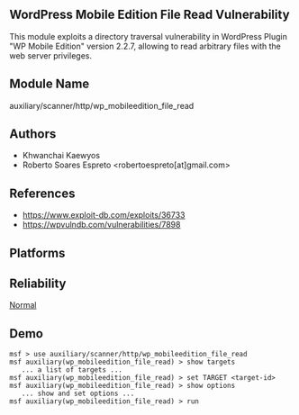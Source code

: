 ## WordPress Mobile Edition File Read Vulnerability

This module exploits a directory traversal vulnerability in 
WordPress Plugin "WP Mobile Edition" version 2.2.7, allowing 
to read arbitrary files with the web server privileges.


## Module Name
auxiliary/scanner/http/wp_mobileedition_file_read

## Authors
* Khwanchai Kaewyos
* Roberto Soares Espreto <robertoespreto[at]gmail.com>


## References
* https://www.exploit-db.com/exploits/36733
* https://wpvulndb.com/vulnerabilities/7898




## Platforms


## Reliability
[Normal](https://github.com/rapid7/metasploit-framework/wiki/Exploit-Ranking)

## Demo

```
msf > use auxiliary/scanner/http/wp_mobileedition_file_read
msf auxiliary(wp_mobileedition_file_read) > show targets
   ... a list of targets ...
msf auxiliary(wp_mobileedition_file_read) > set TARGET <target-id>
msf auxiliary(wp_mobileedition_file_read) > show options
   ... show and set options ...
msf auxiliary(wp_mobileedition_file_read) > run
```
    
    